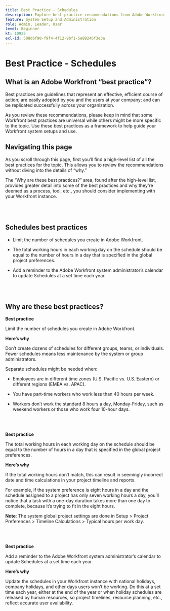 ```yaml
---
title: Best Practice - Schedules
description: Explore best practice recommendations from Adobe Workfront experts about setting up, managing, and using Workfront schedules.
feature: System Setup and Administration
role: Admin, Leader, User
level: Beginner
kt: 10925
exl-id: 508d6f90-f9f4-4f12-9bf1-5e89246f3e3a
---
```

# Best Practice - Schedules

## What is an Adobe Workfront “best practice”? 

Best practices are guidelines that represent an effective, efficient course of action; are easily adopted by you and the users at your company; and can be replicated successfully across your organization. 

As you review these recommendations, please keep in mind that some Workfront best practices are universal while others might be more specific to the topic. Use these best practices as a framework to help guide your Workfront system setups and use.

## Navigating this page 

As you scroll through this page, first you’ll find a high-level list of all the best practices for the topic. This allows you to review the recommendations without diving into the details of “why.” 

The “Why are these best practices?” area, found after the high-level list, provides greater detail into some of the best practices and why they're deemed as a process, tool, etc., you should consider implementing with your Workfront instance. 

</br>
</br>

## Schedules best practices 

* Limit the number of schedules you create in Adobe Workfront. 

* The total working hours in each working day on the schedule should be equal to the number of hours in a day that is specified in the global project preferences. 

* Add a reminder to the Adobe Workfront system administrator’s calendar to update Schedules at a set time each year. 

</br>
</br>

## Why are these best practices? 

**Best practice**

Limit the number of schedules you create in Adobe Workfront. 

  

**Here’s why**

Don’t create dozens of schedules for different groups, teams, or individuals. Fewer schedules means less maintenance by the system or group administrators. 

 

Separate schedules might be needed when: 

* Employees are in different time zones (U.S. Pacific vs. U.S. Eastern) or different regions (EMEA vs. APAC). 

* You have part-time workers who work less than 40 hours per week. 

* Workers don’t work the standard 8 hours a day, Monday-Friday, such as weekend workers or those who work four 10-hour days. 

</br>
</br>

**Best practice** 

The total working hours in each working day on the schedule should be equal to the number of hours in a day that is specified in the global project preferences. 



**Here’s why**

If the total working hours don’t match, this can result in seemingly incorrect date and time calculations in your project timeline and reports. 

For example, if the system preference is eight hours in a day and the schedule assigned to a project has only seven working hours a day, you’ll notice that a task with a one-day duration takes more than one day to complete, because it’s trying to fit in the eight hours. 

**Note**: The system global project settings are done in Setup > Project Preferences > Timeline Calculations > Typical hours per work day.

</br>
</br>


**Best practice**

Add a reminder to the Adobe Workfront system administrator’s calendar to update Schedules at a set time each year. 

**Here’s why**

Update the schedules in your Workfront instance with national holidays, company holidays, and other days users won’t be working. Do this at a set time each year, either at the end of the year or when holiday schedules are released by human resources, so project timelines, resource planning, etc., reflect accurate user availability.
